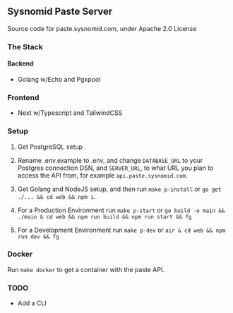 ## Sysnomid Paste Server

Source code for paste.sysnomid.com, under Apache 2.0 License

### The Stack

#### Backend

- Golang w/Echo and Pgxpool

### Frontend

- Next w/Typescript and TailwindCSS

### Setup

1. Get PostgreSQL setup

2. Rename .env.example to .env, and change `DATABASE_URL` to your Postgres connection DSN, and `SERVER_URL`, to what URL you plan to access the API from, for example `api.paste.sysnomid.com`.

3. Get Golang and NodeJS setup, and then run `make p-install` or `go get ./... && cd web && npm i`.

4. For a Production Environment run `make p-start` or `go build -o main && ./main & cd web && npm run build && npm run start && fg`

5. For a Development Environment run `make p-dev` or `air & cd web && npm run dev && fg`

### Docker

Run `make docker` to get a container with the paste API.

### TODO

- Add a CLI
